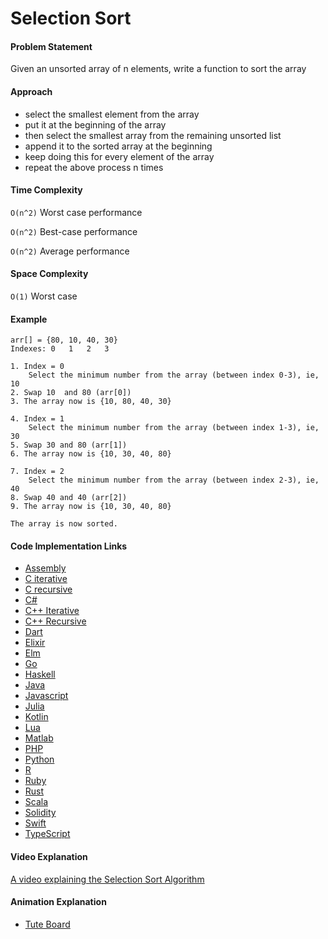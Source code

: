 # Selection Sort

#### Problem Statement

Given an unsorted array of n elements, write a function to sort the array

#### Approach

- select the smallest element from the array
- put it at the beginning of the array
- then select the smallest array from the remaining unsorted list
- append it to the sorted array at the beginning
- keep doing this for every element of the array
- repeat the above process n times

#### Time Complexity

`O(n^2)` Worst case performance

`O(n^2)` Best-case performance

`O(n^2)` Average performance

#### Space Complexity

`O(1)` Worst case

#### Example

```
arr[] = {80, 10, 40, 30}
Indexes: 0   1   2   3    

1. Index = 0
	Select the minimum number from the array (between index 0-3), ie, 10
2. Swap 10  and 80 (arr[0])
3. The array now is {10, 80, 40, 30}

4. Index = 1
	Select the minimum number from the array (between index 1-3), ie, 30
5. Swap 30 and 80 (arr[1])
6. The array now is {10, 30, 40, 80}

7. Index = 2
	Select the minimum number from the array (between index 2-3), ie, 40
8. Swap 40 and 40 (arr[2])
9. The array now is {10, 30, 40, 80}

The array is now sorted.
```

#### Code Implementation Links

- [Assembly](https://github.com/CloudArmor/AArch64_Assembly/blob/main/sorters/selection_sort.s)
- [C iterative](https://github.com/CloudArmor/C/blob/master/sorting/selection_sort.c)
- [C recursive](https://github.com/CloudArmor/C/blob/master/sorting/selection_sort_recursive.c)
- [C#](https://github.com/CloudArmor/C-Sharp/blob/master/Algorithms/Sorters/Comparison/SelectionSorter.cs)
- [C++ Iterative](https://github.com/CloudArmor/C-Plus-Plus/blob/master/sorting/selection_sort_iterative.cpp)
- [C++ Recursive](https://github.com/CloudArmor/C-Plus-Plus/blob/master/sorting/selection_sort_recursive.cpp)
- [Dart](https://github.com/CloudArmor/Dart/blob/master/sort/select_Sort.dart)
- [Elixir](https://github.com/CloudArmor/Elixir/blob/master/lib/sorting/selection_sort.ex)
- [Elm](https://github.com/CloudArmor/Elm/blob/master/src/Sorting/SelectionSort.elm)
- [Go](https://github.com/CloudArmor/Go/blob/master/sort/selectionsort.go)
- [Haskell](https://github.com/CloudArmor/Haskell/blob/master/src/Sorts/SelectionSort.hs)
- [Java](https://github.com/CloudArmor/Java/blob/master/src/main/java/com/thealgorithms/sorts/SelectionSort.java)
- [Javascript](https://github.com/CloudArmor/JavaScript/blob/master/Sorts/SelectionSort.js)
- [Julia](https://github.com/CloudArmor/Julia/blob/main/src/sorts/selection_sort.jl)
- [Kotlin](https://github.com/CloudArmor/Kotlin/blob/master/src/main/kotlin/sort/SelectionSort.kt)
- [Lua](https://github.com/CloudArmor/Lua/blob/main/src/sorting/selectionsort.lua)
- [Matlab](https://github.com/CloudArmor/MATLAB-Octave/blob/master/algorithms/sorting/select_sort.m)
- [PHP](https://github.com/CloudArmor/PHP/blob/master/Sorting/SelectionSort.php)
- [Python](https://github.com/CloudArmor/PyAlgorithms/blob/master/sorts/selection_sort.py)
- [R](https://github.com/CloudArmor/R/blob/master/sorting_algorithms/selection_sort.r)
- [Ruby](https://github.com/CloudArmor/Ruby/blob/master/Sorting/selection_sort.rb)
- [Rust](https://github.com/CloudArmor/Rust/blob/master/src/sorting/selection_sort.rs)
- [Scala](https://github.com/CloudArmor/Scala/blob/master/src/main/scala/Sort/SelectionSort.scala)
- [Solidity](https://github.com/CloudArmor/Solidity/blob/main/src/Sorts/SelectionSort.sol)
- [Swift](https://github.com/CloudArmor/Swift/blob/master/sorts/SelectionSort.swift)
- [TypeScript](https://github.com/CloudArmor/TypeScript/blob/master/sorts/selection_sort.ts)

#### Video Explanation

[A video explaining the Selection Sort Algorithm](https://www.youtube.com/watch?v=f8hXR_Hvybo)

#### Animation Explanation

- [Tute Board](https://boardhub.github.io/tute/?wd=selectSortAlgo2)
